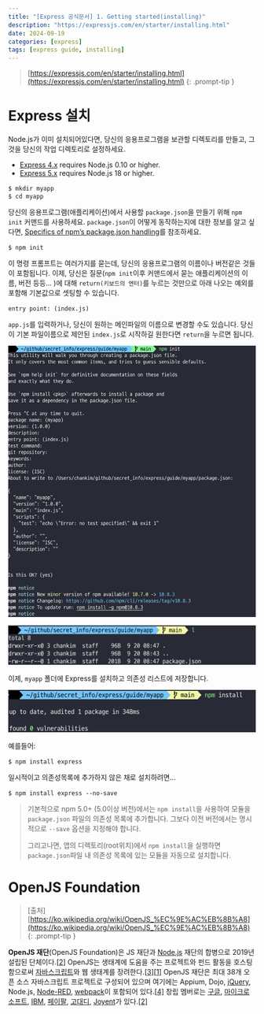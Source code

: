 ```yaml
---
title: "[Express 공식문서] 1. Getting started(installing)"
description: "https://expressjs.com/en/starter/installing.html"
date: 2024-09-19
categories: [express]
tags: [express guide, installing]
---
```




> [https://expressjs.com/en/starter/installing.html](https://expressjs.com/en/starter/installing.html)
{: .prompt-tip }



# Express 설치

Node.js가 이미 설치되어있다면, 당신의 응용프로그램을 보관할 디렉토리를 만들고, 그것을 당신의 작업 디렉토리로 설정하세요.

- [Express 4.x](https://expressjs.com/en/4x/api.html) requires Node.js 0.10 or higher.
- [Express 5.x](https://expressjs.com/en/5x/api.html) requires Node.js 18 or higher.

```shell
$ mkdir myapp
$ cd myapp
```



당신의 응용프로그램(애플리케이션)에서 사용할 `package.json`을 만들기 위해 `npm init` 커맨드를 사용하세요. `package.json`이 어떻게 동작하는지에 대한 정보를 알고 싶다면, [Specifics of npm’s package.json handling](https://docs.npmjs.com/files/package.json)를 참조하세요.

```shell
$ npm init
```



이 명령 프롬프트는 여러가지를 묻는데, 당신의 응용프로그램의 이름이나 버전같은 것들이 포함됩니다. 이제, 당신은 질문(`npm init`이후 커맨드에서 묻는 애플리케이션의 이름, 버전 등등... )에 대해 `return(키보드의 엔터)`를 누르는 것만으로 아래 나오는 예외를 포함해 기본값으로 셋팅할 수 있습니다.

```shell
entry point: (index.js)
```



`app.js`를 입력하거나, 당신이 원하는 메인파일의 이름으로 변경할 수도 있습니다. 당신이 기본 파일이름으로 제안된 `index.js`로 시작하길 원한다면 `return`을 누르면 됩니다.

![image-20240920092523095](../assets/img/image-20240920092523095.png)

![image-20240920092538428](../assets/img/image-20240920092538428.png)

이제, `myapp` 폴더에 Express를 설치하고 의존성 리스트에 저장합니다. 

![image-20240920092550236](../assets/img/image-20240920092550236.png)



예를들어: 

```shell
$ npm install express
```



일시적이고 의존성목록에 추가하지 않은 채로 설치하려면...

```shell
$ npm install express --no-save
```



>기본적으로 npm 5.0+ (5.0이상 버전)에서는 `npm install`을 사용하여 모듈을 `package.json` 파일의 의존성 목록에 추가합니다. 그보다 이전 버전에서는 명시적으로 `--save` 옵션을 지정해야 합니다. 
>
>그리고나면, 앱의 디렉토리(root위치)에서 `npm install`을 실행하면 `package.json`파일 내 의존성 목록에 있는 모듈을 자동으로 설치합니다.



# OpenJS Foundation

> [출처] [https://ko.wikipedia.org/wiki/OpenJS_%EC%9E%AC%EB%8B%A8](https://ko.wikipedia.org/wiki/OpenJS_%EC%9E%AC%EB%8B%A8)
{: .prompt-tip }

**OpenJS 재단**(OpenJS Foundation)은 JS 재단과 [Node.js](https://ko.wikipedia.org/wiki/Node.js) 재단의 합병으로 2019년 설립된 단체이다.[[2\]](https://ko.wikipedia.org/wiki/OpenJS_재단#cite_note-verge-openjsfoundation-2) OpenJS는 생태계에 도움을 주는 프로젝트와 펀드 활동을 호스팅함으로써 [자바스크립트](https://ko.wikipedia.org/wiki/자바스크립트)와 웹 생태계를 장려한다.[[3\]](https://ko.wikipedia.org/wiki/OpenJS_재단#cite_note-medium.com-3)[[1\]](https://ko.wikipedia.org/wiki/OpenJS_재단#cite_note-bylaws2019-1) OpenJS 재단은 최대 38개 오픈 소스 자바스크립트 프로젝트로 구성되어 있으며 여기에는 Appium, Dojo, [jQuery](https://ko.wikipedia.org/wiki/JQuery), Node.js, [Node-RED](https://ko.wikipedia.org/wiki/Node-RED), [webpack](https://ko.wikipedia.org/wiki/Webpack)이 포함되어 있다.[[4\]](https://ko.wikipedia.org/wiki/OpenJS_재단#cite_note-:2-4) 창립 멤버로는 [구글](https://ko.wikipedia.org/wiki/구글), [마이크로소프트](https://ko.wikipedia.org/wiki/마이크로소프트), [IBM](https://ko.wikipedia.org/wiki/IBM), [페이팔](https://ko.wikipedia.org/wiki/페이팔), [고대디](https://ko.wikipedia.org/wiki/고대디), [Joyent](https://ko.wikipedia.org/wiki/Joyent)가 있다.[[2\]](https://ko.wikipedia.org/wiki/OpenJS_재단#cite_note-verge-openjsfoundation-2)
